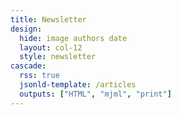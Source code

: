 ```yaml
---
title: Newsletter 
design:
  hide: image authors date
  layout: col-12
  style: newsletter
cascade:
  rss: true
  jsonld-template: /articles
  outputs: ["HTML", "mjml", "print"]
---
```


